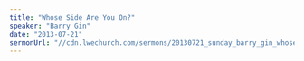 ```yaml
---
title: "Whose Side Are You On?"
speaker: "Barry Gin"
date: "2013-07-21"
sermonUrl: "//cdn.lwechurch.com/sermons/20130721_sunday_barry_gin_whose_side_are_you_on.mp3"
---
```

